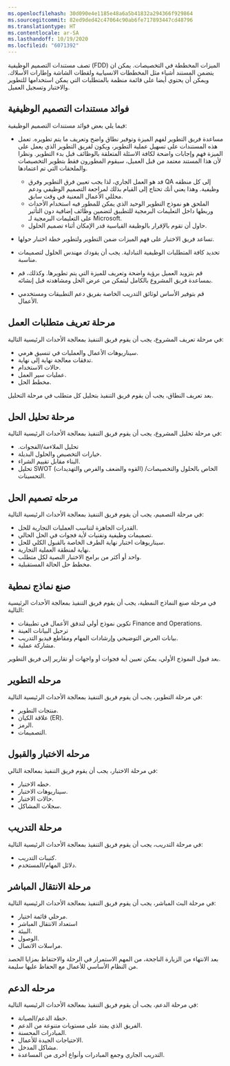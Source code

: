 ```yaml
---
ms.openlocfilehash: 30d090e4e1185e48a6a5b41832a294366f929864
ms.sourcegitcommit: 82ed9ded42c47064c90ab6fe717893447cd48796
ms.translationtype: HT
ms.contentlocale: ar-SA
ms.lasthandoff: 10/19/2020
ms.locfileid: "6071392"
---
```


تصف مستندات التصميم الوظيفية (FDD) الميزات المخططة في التخصيصات. يمكن ان يتضمن المستند أشياء مثل المخططات الانسيابية ولقطات الشاشة وإطارات الأسلاك. ويمكن أن يحتوي أيضا على قائمة منظمة بالمتطلبات التي يمكن استخدامها للتطوير والاختبار وتسجيل العميل.
 
## <a name="benefits-of-functional-design-documents"></a>فوائد مستندات التصميم الوظيفية

فيما يلي بعض فوائد مستندات التصميم الوظيفية:

- مساعدة فريق التطوير لفهم الميزة وتوفير نطاق واضح وتعريف ما يتم تطويره. تعمل هذه المستندات على تسهيل عملية التطوير، ويكون لفريق التطوير الذي يعمل على الميزة فهم وإجابات واضحة لكافة الاسئلة المتعلقة بالوظائف قبل بدء التطوير. ونظرا لأن هذا المستند معتمد من قبل العميل، سيقوم المطورون فقط بتطوير التخصيصات والملحقات التي تم اعتمادها.

    - فد هو العمل الجاري، لذا يجب تعيين فرق التطوير وفرق QA إلى كل منطقه وظيفية. وهذا يعني أنك تحتاج إلى القيام بذلك لمراجعة التصميم الوظيفي ودعم محللي الأعمال المعنية في وقت سابق.
    - الملحق هو نموذج التطوير الوحيد الذي يمكن للمطور فيه استخدام الأحداث وربطها داخل التعليمات البرمجية للتطبيق لتضمين وظائف إضافية دون التأثير على التعليمات البرمجية لـ Microsoft.
    - حاول أن تقوم بالإقرار بالوظيفة القياسية قدر الإمكان أثناء تصميم الحلول.
- تساعد فريق الاختبار على فهم الميزات ضمن التطوير ولتطوير خطة اختبار حولها. 
- تحديد كافة المتطلبات الوظيفية التبادلية. يجب أن يقودك مهندس الحلول لتصميمات مناسبة.
- قم بتزويد العميل برؤية واضحة وتعريف للميزة التي يتم تطويرها. وكذلك، قم بمساعدة فريق المشروع بالكامل ليتمكن من عرض الحل ومشاهدته قبل إنشائه. 
- قم بتوفير الأساس لوثائق التدريب الخاصة بفريق دعم التطبيقات ومستخدمي الأعمال.

## <a name="business-requirement-definition-phase"></a>مرحلة تعريف متطلبات العمل

في مرحلة تعريف المشروع، يجب أن يقوم فريق التنفيذ بمعالجة الأحداث الرئيسية التالية:

- سيناريوهات الأعمال والعمليات في تنسيق هرمي.
- تدفقات معالجة نهاية إلى نهاية.
- حالات الاستخدام.
- عمليات سير العمل.
- مخطط الحل.

بعد تعريف النطاق، يجب أن يقوم فريق التنفيذ بتحليل كل متطلب في مرحلة التحليل.

## <a name="solution-analysis-phase"></a>مرحلة تحليل الحل
في مرحلة تحليل المشروع، يجب أن يقوم فريق التنفيذ بمعالجة الأحداث الرئيسية التالية:

- ‏‫تحليل الملاءمة/الفجوات.
- خيارات التخصيص والحلول البديلة.
- البناء مقابل تقييم الشراء.
- تحليل SWOT (القوه والضعف والفرص والتهديدات) الخاص بالحلول والتخصيصات/التحسينات.

## <a name="solution-design-phase"></a>مرحله تصميم الحل

في مرحلة التصميم، يجب أن يقوم فريق التنفيذ بمعالجة الأحداث الرئيسية التالية:

- القدرات الجاهزة لتناسب العمليات التجارية للحل.
- تصميمات وظيفية وتقنيات لأية فجوات في الحل الحالي.
- سيناريوهات اختبار نهاية الطرف الخاصة بالقبول الكلي للحل.
- نهاية لمنطقة العملية التجارية.
- واحد أو أكثر من برامج الاختبار النصية لكل متطلب.
- مخطط حل الحالة المستقبلية.

## <a name="prototyping"></a>صنع نماذج نمطية
في مرحلة صنع النماذج النمطية، يجب أن يقوم فريق التنفيذ بمعالجة الأحداث الرئيسية التالية:

- تكوين نموذج أولي لتدفق الأعمال في تطبيقات Finance and Operations.
- ترحيل البيانات العينة
- بيانات العرض التوضيحي وإرشادات المهام ومقاطع فيديو التدريب.
- مشاركة عملية.
 
بعد قبول النموذج الأولي، يمكن تعيين أية فجوات أو واجهات أو تقارير إلى فريق التطوير.

## <a name="development-phase"></a>مرحله التطوير
في مرحلة التطوير، يجب أن يقوم فريق التنفيذ بمعالجة الأحداث الرئيسية التالية:

- منتجات التطوير.
- علاقة الكيان (ER).
- الرمز.
- التصميمات.

## <a name="testing-and-acceptance-phase"></a>مرحله الاختبار والقبول 
في مرحلة الاختبار، يجب أن يقوم فريق التنفيذ بمعالجة التالي:

- خطه الاختبار.
- سيناريوهات الاختبار.
- حالات الاختبار.
- سجلات المشاكل.

## <a name="training-phase"></a>مرحلة التدريب 
في مرحلة التدريب، يجب أن يقوم فريق التنفيذ بمعالجة الأحداث الرئيسية التالية:

- كتيبات التدريب.
- دلائل المهام/المستخدم. 

## <a name="go-live-phase"></a>مرحلة الانتقال المباشر
في مرحلة البث المباشر، يجب أن يقوم فريق التنفيذ بمعالجة الأحداث الرئيسية التالية:

- مرحلي قائمة اختيار.
- استعداد الانتقال المباشر
- البيئة.
- الوصول.
- مراسلات الاتصال.

بعد الانتهاء من الزيارة الناجحة، من المهم الاستمرار في الرحلة والاحتفاظ بمزايا الحصد من النظام الأساسي للأعمال مع الحفاظ عليها سليمة.

## <a name="support-phase"></a>مرحله الدعم 
في مرحلة الدعم، يجب أن يقوم فريق التنفيذ بمعالجة الأحداث الرئيسية التالية:

- خطة الدعم/الصيانة.
- الفريق الذي يمتد على مستويات متنوعة من الدعم.
- المبادرات المحسنة.
- الاحتياجات الجيدة للأعمال. 
- مشاكل المدخل.
- التدريب الجاري وجمع المبادرات وأنواع أخرى من المساعدة.

 
